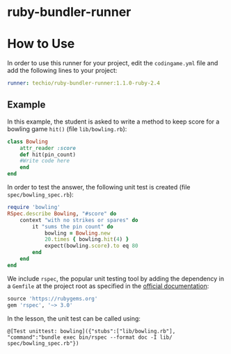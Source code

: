 # ruby-bundler-runner

# How to Use

In order to use this runner for your project, edit the `codingame.yml` file and add the following lines to your project:
```yaml
runner: techio/ruby-bundler-runner:1.1.0-ruby-2.4
```
## Example

In this example, the student is asked to write a method to keep score for a bowling game `hit()` (file `lib/bowling.rb`):

```ruby
class Bowling
	attr_reader :score
	def hit(pin_count)
    #Write code here
	end
end
```

In order to test the answer, the following unit test is created (file `spec/bowling_spec.rb`):
```ruby
require 'bowling'
RSpec.describe Bowling, "#score" do
	context "with no strikes or spares" do
		it "sums the pin count" do
			bowling = Bowling.new
			20.times { bowling.hit(4) }
			expect(bowling.score).to eq 80
		end
	end
end
```

We include `rspec`, the popular unit testing tool by adding the dependency in a `Gemfile` at the project root as specified in the [official documentation](http://bundler.io/man/gemfile.5.html):
```ruby
source 'https://rubygems.org'
gem 'rspec', '~> 3.0'
```

In the lesson, the unit test can be called using:

`@[Test unittest: bowling]({"stubs":["lib/bowling.rb"], "command":"bundle exec bin/rspec --format doc -I lib/ spec/bowling_spec.rb"})`
